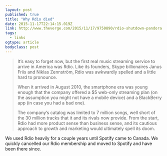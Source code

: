 ```yaml
---
layout: post 
published: true
title: "Why Rdio died" 
date: 2015-11-17T22:14:15.019Z 
link: http://www.theverge.com/2015/11/17/9750890/rdio-shutdown-pandora 
tags:
  - links
ogtype: article 
bodyclass: post 
---
```


> It’s easy to forget now, but the first real music streaming service to arrive in America was Rdio. Like its founders, Skype billionaires Janus Friis and Niklas Zennström, Rdio was awkwardly spelled and a little hard to pronounce. 
> 
> When it arrived in August 2010, the smartphone era was young enough that the company offered a $5 web-only streaming plan (on the assumption you might not have a mobile device) and a BlackBerry app (in case you had a bad one). 
> 
> The company’s catalog was limited to 7 million songs, well short of the 30 million tracks that it and its rivals now provide. From the start, Rdio had more product sense than business sense, and its cautious approach to growth and marketing would ultimately spell its doom.

We used Rdio heavily for a couple years until Spotify came to Canada. We quickly cancelled our Rdio membership and moved to Spotify and have been there since.